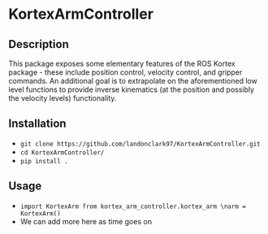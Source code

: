 # KortexArmController

## Description
This package exposes some elementary features of the ROS Kortex package - these include position control, velocity control, and gripper commands. An additional goal is to extrapolate on the aforementioned low level functions to provide inverse kinematics (at the position and possibly the velocity levels) functionality.

## Installation
* `git clone https://github.com/landonclark97/KortexArmController.git`
* `cd KortexArmController/`
* `pip install .`

## Usage
* `import KortexArm from kortex_arm_controller.kortex_arm \narm = KortexArm()`
* We can add more here as time goes on
